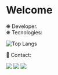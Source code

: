# Welcome

❋ Developer. <br/>
❋ Tecnologies: <br>

![Top Langs](https://github-readme-stats.vercel.app/api/top-langs/?username=renaisaalves&layout=compact)

📧 Contact:

<a href="https://github.com/renaisaalves" target="_blank"><img src="https://img.shields.io/badge/GitHub-100000?style=for-the-badge&logo=github&logoColor=white"></a>
<a href="https://www.linkedin.com/in/renaisa-alves/" target="_blank"><img src="https://img.shields.io/badge/LinkedIn-0077B5?style=for-the-badge&logo=linkedin&logoColor=white"></a>
<a href="https://www.instagram.com/renaisalves/" target="_blank"><img src="https://img.shields.io/badge/Instagram-E4405F?style=for-the-badge&logo=instagram&logoColor=white"></a>
